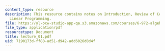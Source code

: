 ```yaml
---
content_type: resource
description: This resource contains notes on Introduction, Review of Convexity and
  Linear Programming.
file: https://ol-ocw-studio-app-qa.s3.amazonaws.com/courses/6-972-algebraic-techniques-and-semidefinite-optimization-spring-2006/7190173dff88ad51d942add6026d0d4f_lecture_01.pdf
file_type: application/pdf
resourcetype: Document
title: lecture_01.pdf
uid: 7190173d-ff88-ad51-d942-add6026d0d4f
---
```

